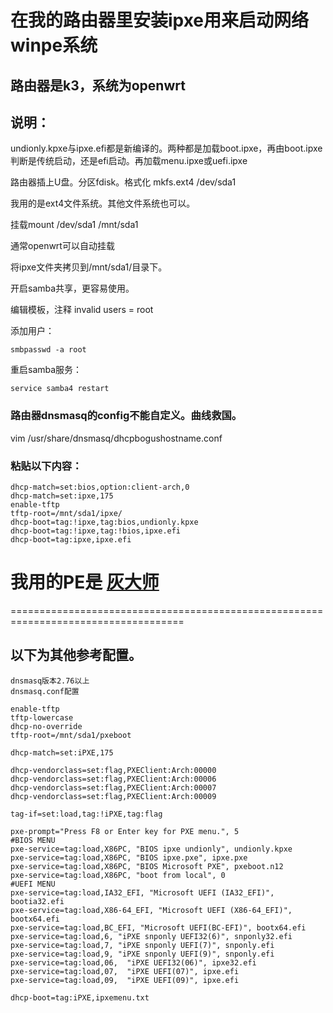 # 在我的路由器里安装ipxe用来启动网络winpe系统
## 路由器是k3，系统为openwrt

## 说明：
undionly.kpxe与ipxe.efi都是新编译的。两种都是加载boot.ipxe，再由boot.ipxe判断是传统启动，还是efi启动。再加载menu.ipxe或uefi.ipxe

路由器插上U盘。分区fdisk。格式化 mkfs.ext4 /dev/sda1

我用的是ext4文件系统。其他文件系统也可以。

挂载mount /dev/sda1 /mnt/sda1

通常openwrt可以自动挂载

将ipxe文件夹拷贝到/mnt/sda1/目录下。

开启samba共享，更容易使用。

编辑模板，注释 invalid users = root

添加用户：
```
smbpasswd -a root
```
重启samba服务：
```
service samba4 restart
```

### 路由器dnsmasq的config不能自定义。曲线救国。

vim /usr/share/dnsmasq/dhcpbogushostname.conf
### 粘贴以下内容：
```
dhcp-match=set:bios,option:client-arch,0
dhcp-match=set:ipxe,175
enable-tftp
tftp-root=/mnt/sda1/ipxe/
dhcp-boot=tag:!ipxe,tag:bios,undionly.kpxe
dhcp-boot=tag:!ipxe,tag:!bios,ipxe.efi
dhcp-boot=tag:ipxe,ipxe.efi
```

我用的PE是 [灰大师](http://www.sadchina.com/) 
====================================================================================


====================================================================================
## 以下为其他参考配置。
```
dnsmasq版本2.76以上
dnsmasq.conf配置

enable-tftp
tftp-lowercase
dhcp-no-override
tftp-root=/mnt/sda1/pxeboot

dhcp-match=set:iPXE,175

dhcp-vendorclass=set:flag,PXEClient:Arch:00000
dhcp-vendorclass=set:flag,PXEClient:Arch:00006
dhcp-vendorclass=set:flag,PXEClient:Arch:00007
dhcp-vendorclass=set:flag,PXEClient:Arch:00009

tag-if=set:load,tag:!iPXE,tag:flag

pxe-prompt="Press F8 or Enter key for PXE menu.", 5
#BIOS MENU
pxe-service=tag:load,X86PC, "BIOS ipxe undionly", undionly.kpxe
pxe-service=tag:load,X86PC, "BIOS ipxe.pxe", ipxe.pxe
pxe-service=tag:load,X86PC, "BIOS Microsoft PXE", pxeboot.n12
pxe-service=tag:load,X86PC, "boot from local", 0
#UEFI MENU
pxe-service=tag:load,IA32_EFI, "Microsoft UEFI (IA32_EFI)", bootia32.efi
pxe-service=tag:load,X86-64_EFI, "Microsoft UEFI (X86-64_EFI)", bootx64.efi
pxe-service=tag:load,BC_EFI, "Microsoft UEFI(BC-EFI)", bootx64.efi
pxe-service=tag:load,6, "iPXE snponly UEFI32(6)", snponly32.efi
pxe-service=tag:load,7, "iPXE snponly UEFI(7)", snponly.efi
pxe-service=tag:load,9, "iPXE snponly UEFI(9)", snponly.efi
pxe-service=tag:load,06,  "iPXE UEFI32(06)", ipxe32.efi
pxe-service=tag:load,07,  "iPXE UEFI(07)", ipxe.efi
pxe-service=tag:load,09,  "iPXE UEFI(09)", ipxe.efi

dhcp-boot=tag:iPXE,ipxemenu.txt
```